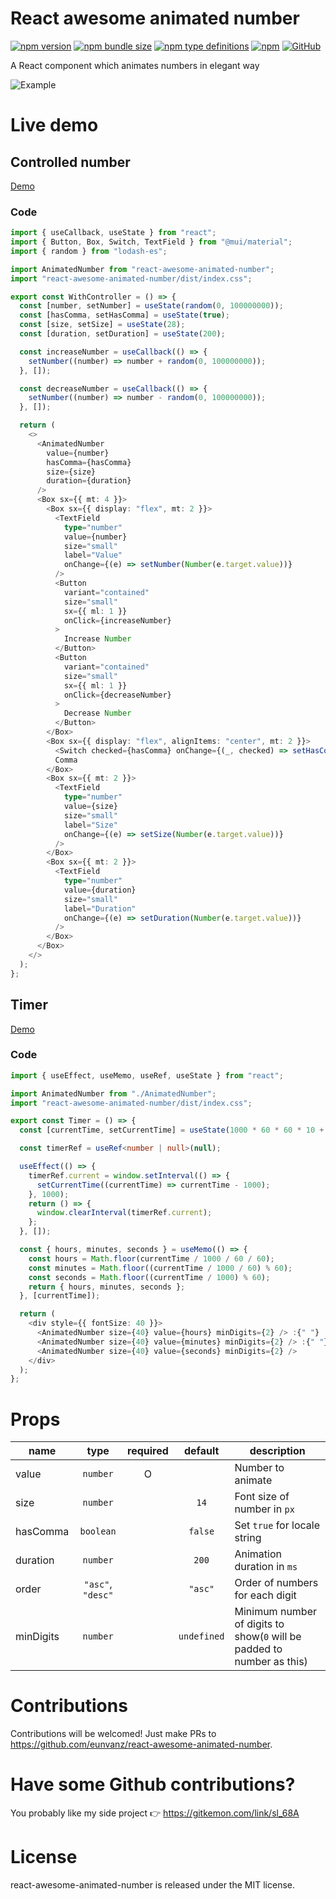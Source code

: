 # React awesome animated number

[![npm version](https://img.shields.io/npm/v/react-awesome-animated-number)](https://www.npmjs.com/package/react-awesome-animated-number) [![npm bundle size](https://img.shields.io/bundlephobia/minzip/react-awesome-animated-number)](https://www.npmjs.com/package/react-awesome-animated-number) [![npm type definitions](https://img.shields.io/npm/types/react-awesome-animated-number)](https://www.npmjs.com/package/react-awesome-animated-number) [![npm](https://img.shields.io/npm/dt/react-awesome-animated-number)](https://www.npmjs.com/package/react-awesome-animated-number) [![GitHub](https://img.shields.io/github/license/eunvanz/react-awesome-animated-number)](https://github.com/eunvanz/react-awesome-animated-number/blob/master/LICENSE)

A React component which animates numbers in elegant way

![Example](https://user-images.githubusercontent.com/17351661/152667932-aa0206e4-0c3c-4ad9-a58e-13e6e8fa4890.gif)

# Live demo

## Controlled number

[Demo](https://eunvanz.github.io/react-awesome-animated-number/iframe.html?id=components-animatednumber--with-controller&args=&viewMode=story)

### Code

```typescript
import { useCallback, useState } from "react";
import { Button, Box, Switch, TextField } from "@mui/material";
import { random } from "lodash-es";

import AnimatedNumber from "react-awesome-animated-number";
import "react-awesome-animated-number/dist/index.css";

export const WithController = () => {
  const [number, setNumber] = useState(random(0, 100000000));
  const [hasComma, setHasComma] = useState(true);
  const [size, setSize] = useState(28);
  const [duration, setDuration] = useState(200);

  const increaseNumber = useCallback(() => {
    setNumber((number) => number + random(0, 100000000));
  }, []);

  const decreaseNumber = useCallback(() => {
    setNumber((number) => number - random(0, 100000000));
  }, []);

  return (
    <>
      <AnimatedNumber
        value={number}
        hasComma={hasComma}
        size={size}
        duration={duration}
      />
      <Box sx={{ mt: 4 }}>
        <Box sx={{ display: "flex", mt: 2 }}>
          <TextField
            type="number"
            value={number}
            size="small"
            label="Value"
            onChange={(e) => setNumber(Number(e.target.value))}
          />
          <Button
            variant="contained"
            size="small"
            sx={{ ml: 1 }}
            onClick={increaseNumber}
          >
            Increase Number
          </Button>
          <Button
            variant="contained"
            size="small"
            sx={{ ml: 1 }}
            onClick={decreaseNumber}
          >
            Decrease Number
          </Button>
        </Box>
        <Box sx={{ display: "flex", alignItems: "center", mt: 2 }}>
          <Switch checked={hasComma} onChange={(_, checked) => setHasComma(checked)} />{" "}
          Comma
        </Box>
        <Box sx={{ mt: 2 }}>
          <TextField
            type="number"
            value={size}
            size="small"
            label="Size"
            onChange={(e) => setSize(Number(e.target.value))}
          />
        </Box>
        <Box sx={{ mt: 2 }}>
          <TextField
            type="number"
            value={duration}
            size="small"
            label="Duration"
            onChange={(e) => setDuration(Number(e.target.value))}
          />
        </Box>
      </Box>
    </>
  );
};
```

## Timer

[Demo](https://eunvanz.github.io/react-awesome-animated-number/iframe.html?id=components-animatednumber--timer&viewMode=story)

### Code

```typescript
import { useEffect, useMemo, useRef, useState } from "react";

import AnimatedNumber from "./AnimatedNumber";
import "react-awesome-animated-number/dist/index.css";

export const Timer = () => {
  const [currentTime, setCurrentTime] = useState(1000 * 60 * 60 * 10 + 10 * 1000);

  const timerRef = useRef<number | null>(null);

  useEffect(() => {
    timerRef.current = window.setInterval(() => {
      setCurrentTime((currentTime) => currentTime - 1000);
    }, 1000);
    return () => {
      window.clearInterval(timerRef.current);
    };
  }, []);

  const { hours, minutes, seconds } = useMemo(() => {
    const hours = Math.floor(currentTime / 1000 / 60 / 60);
    const minutes = Math.floor((currentTime / 1000 / 60) % 60);
    const seconds = Math.floor((currentTime / 1000) % 60);
    return { hours, minutes, seconds };
  }, [currentTime]);

  return (
    <div style={{ fontSize: 40 }}>
      <AnimatedNumber size={40} value={hours} minDigits={2} /> :{" "}
      <AnimatedNumber size={40} value={minutes} minDigits={2} /> :{" "}
      <AnimatedNumber size={40} value={seconds} minDigits={2} />
    </div>
  );
};
```

# Props

| name      |       type        | required |   default   | description                                                            |
| --------- | :---------------: | :------: | :---------: | ---------------------------------------------------------------------- |
| value     |     `number`      |    O     |             | Number to animate                                                      |
| size      |     `number`      |          |    `14`     | Font size of number in `px`                                            |
| hasComma  |     `boolean`     |          |   `false`   | Set `true` for locale string                                           |
| duration  |     `number`      |          |    `200`    | Animation duration in `ms`                                             |
| order     | `"asc"`, `"desc"` |          |   `"asc"`   | Order of numbers for each digit                                        |
| minDigits |     `number`      |          | `undefined` | Minimum number of digits to show(`0` will be padded to number as this) |

# Contributions

Contributions will be welcomed! Just make PRs to https://github.com/eunvanz/react-awesome-animated-number.

# Have some Github contributions?

You probably like my side project 👉 https://gitkemon.com/link/sl_68A

# License

react-awesome-animated-number is released under the MIT license.
